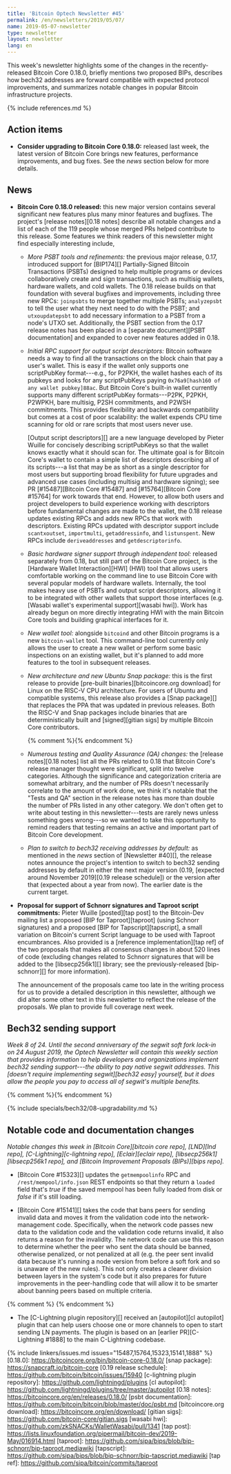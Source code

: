 ```yaml
---
title: 'Bitcoin Optech Newsletter #45'
permalink: /en/newsletters/2019/05/07/
name: 2019-05-07-newsletter
type: newsletter
layout: newsletter
lang: en
---
```

This week's newsletter highlights some of the changes in the
recently-released Bitcoin Core 0.18.0, briefly mentions two proposed BIPs, describes how bech32 addresses
are forward compatible with expected protocol improvements, and
summarizes notable changes in popular Bitcoin infrastructure projects.

{% include references.md %}

## Action items

- **Consider upgrading to Bitcoin Core 0.18.0:** released last week, the
  latest version of Bitcoin Core brings new features, performance
  improvements, and bug fixes.  See the *news* section below for
  more details.

## News

- **Bitcoin Core 0.18.0 released:** this new major version contains
  several significant new features plus many minor features and
  bugfixes.  The project's [release notes][0.18 notes] describe
  all notable changes and a list of each of the 119 people whose merged
  PRs helped contribute to this release.  Some features we think readers
  of this newsletter might find especially interesting include,

    - *More PSBT tools and refinements:* the previous major release,
      0.17, introduced support for [BIP174][] Partially-Signed Bitcoin
      Transactions (PSBTs) designed to help multiple programs or devices
      collaboratively create and sign transactions, such as multisig
      wallets, hardware wallets, and cold wallets.  The 0.18 release
      builds on that foundation with several bugfixes and improvements,
      including three new RPCs: `joinpsbts` to merge together multiple
      PSBTs; `analyzepsbt` to tell the user what they next need to do
      with the PSBT; and `utxoupdatepsbt` to add necessary information
      to a PSBT from a node's UTXO set.  Additionally, the PSBT section
      from the 0.17 release notes has been placed in a [separate
      document][PSBT documentation] and expanded to cover new features
      added in 0.18.

    - *Initial RPC support for output script descriptors:* Bitcoin
      software needs a way to find all the transactions on the block chain
      that pay a user's wallet.  This is easy if the wallet only supports one
      scriptPubKey format---e.g., for P2PKH, the wallet hashes each of
      its pubkeys and looks for any scriptPubKeys paying `0x76a9[hash160
      of any wallet pubkey]88ac`.  But Bitcoin Core's built-in wallet
      currently supports many different scriptPubKey formats---P2PK,
      P2PKH, P2WPKH, bare multisig, P2SH commitments, and P2WSH
      commitments.  This provides flexibility and backwards
      compatibility but comes at a cost of poor scalability: the wallet
      expends CPU time scanning for old or rare scripts that most users
      never use.

        [Output script descriptors][] are a new language developed by Pieter
        Wuille for concisely describing scriptPubKeys so that the wallet
        knows exactly what it should scan for.  The ultimate goal is for
        Bitcoin Core's wallet to contain a simple list of descriptors
        describing all of its scripts---a list that may be as short as a
        single descriptor for most users but supporting broad
        flexibility for future upgrades and advanced use cases (including
        multisig and hardware signing); see PR [#15487][Bitcoin Core
        #15487] and [#15764][Bitcoin Core #15764] for work towards that
        end.  However, to allow both users and project developers to
        build experience working with descriptors before fundamental
        changes are made to the wallet, the 0.18 release updates
        existing RPCs and adds new RPCs that work with descriptors.
        Existing RPCs updated with descriptor support include
        `scantxoutset`, `importmulti`, `getaddressinfo`, and
        `listunspent`.  New RPCs include `deriveaddresses` and
        `getdescriptorinfo`.

    - *Basic hardware signer support through independent tool:* released
      separately from 0.18, but still part of the Bitcoin Core project,
      is the [Hardware Wallet Interaction][HWI] (HWI) tool that allows
      users comfortable working on the command line to use Bitcoin Core
      with several popular models of hardware wallets.  Internally, the
      tool makes heavy use of PSBTs and output script descriptors,
      allowing it to be integrated with other wallets that support those
      interfaces (e.g. [Wasabi wallet's experimental support][wasabi
      hwi]).  Work has already begun on more directly integrating HWI
      with the main Bitcoin Core tools and building graphical interfaces
      for it.

    - *New wallet tool:* alongside `bitcoind` and other Bitcoin programs
      is a new `bitcoin-wallet` tool.  This command-line tool currently
      only allows the user to create a new wallet or perform some basic
      inspections on an existing wallet, but it's planned to add more
      features to the tool in subsequent releases.

    - *New architecture and new Ubuntu Snap package:* this is the first
      release to provide [pre-built binaries][bitcoincore.org download]
      for Linux on the RISC-V CPU architecture.  For users of Ubuntu and
      compatible systems, this release also provides a [Snap package][]
      that replaces the PPA that was updated in previous releases.
      Both the RISC-V and Snap packages include binaries that are
      deterministically built and [signed][gitian sigs] by multiple
      Bitcoin Core contributors.

      {% comment %}<!--
      152 Tests and QA
      74 Docs
      65 wallet
      55 RPCs and other APIs
      51 GUI
      47 Build system
      43 Misc
      17 p2p and network code
      13 Platform support
      9 block and tx handling
      1 mining
      1 consensus
      -->{% endcomment %}

    - *Numerous testing and Quality Assurance (QA) changes:* the
      [release notes][0.18 notes] list all the PRs related to 0.18 that
      Bitcoin Core's release manager thought were significant, split
      into twelve categories.  Although the significance and
      categorization criteria are somewhat arbitrary, and the number of
      PRs doesn't necessarily correlate to the amount of work done, we
      think it's notable that the "Tests and QA" section in the release
      notes has more than double the number of PRs listed in any other
      category.  We don't often get to write about testing in this
      newsletter---tests are rarely news unless something goes
      wrong---so we wanted to take this opportunity to remind readers
      that testing remains an active and important part of Bitcoin Core
      development.

    - *Plan to switch to bech32 receiving addresses by default:* as
      mentioned in the *news* section of [Newsletter #40][], the release
      notes announce the project's intention to switch to bech32 sending
      addresses by default in either the next major version (0.19,
      [expected around November 2019][0.19 release schedule]) or the
      version after that (expected about a year from now).  The earlier
      date is the current target.

- **Proposal for support of Schnorr signatures and Taproot script
  commitments:** Pieter Wuille [posted][tap post] to the Bitcoin-Dev
  mailing list a proposed [BIP for Taproot][taproot] (using Schnorr
  signatures) and a proposed [BIP for Tapscript][tapscript], a small
  variation on Bitcoin's current Script language to be used with Taproot
  encumbrances.  Also provided is a [reference implementation][tap ref]
  of the two proposals that makes all consensus changes in about 520
  lines of code (excluding changes related to Schnorr signatures that
  will be added to the [libsecp256k1][] library; see the previously-released
  [bip-schnorr][] for more information).

    The announcement of the proposals came too late in the writing
    process for us to provide a detailed description in this newsletter,
    although we did alter some other text in this newsletter to reflect
    the release of the proposals.  We plan to provide full coverage
    next week.

## Bech32 sending support

*Week 8 of 24.  Until the second anniversary of the segwit soft
fork lock-in on 24 August 2019, the Optech Newsletter will contain this
weekly section that provides information to help developers and
organizations implement bech32 sending support---the ability to pay
native segwit addresses.  This [doesn't require implementing
segwit][bech32 easy] yourself, but it does allow the people you pay to
access all of segwit's multiple benefits.*

{% comment %}<!-- weekly reminder for harding: check Bech32 Adoption
wiki page for changes -->{% endcomment %}

{% include specials/bech32/08-upgradability.md %}

## Notable code and documentation changes

*Notable changes this week in [Bitcoin Core][bitcoin core repo],
[LND][lnd repo], [C-Lightning][c-lightning repo], [Eclair][eclair repo],
[libsecp256k1][libsecp256k1 repo], and [Bitcoin Improvement Proposals
(BIPs)][bips repo].*

- [Bitcoin Core #15323][] updates the `getmempoolinfo` RPC and
  `/rest/mempool/info.json` REST endpoints so that they return a
  `loaded` field that's *true* if the saved mempool has been fully
  loaded from disk or *false* if it's still loading.

- [Bitcoin Core #15141][] takes the code that bans peers for sending
  invalid data and moves it from the validation code into the
  network-management code.  Specifically, when the network code passes
  new data to the validation code and the validation code returns
  invalid, it also returns a reason for the invalidity.  The network
  code can use this reason to determine whether the peer who sent the
  data should be banned, otherwise penalized, or not penalized at all
  (e.g. the peer sent invalid data because it's running a node version
  from before a soft fork and so is unaware of the new rules).  This not
  only creates a clearer division between layers in the system's code
  but it also prepares for future improvements in the peer-handling code
  that will allow it to be smarter about banning peers based on multiple
  criteria.

{% comment %}<!-- This was direct pushed (no PR): https://github.com/lightningd/plugins/commit/187c66a9b1412edced3c51cb53ba568f245a5614 --> {% endcomment %}

- The [C-Lightning plugin repository][] received an [autopilot][cl
  autopilot] plugin that can help users choose one or more channels to
  open to start sending LN payments.  The plugin is based on an [earlier
  PR][C-Lightning #1888] to the main C-Lightning codebase.

{% include linkers/issues.md issues="15487,15764,15323,15141,1888" %}
[0.18.0]: https://bitcoincore.org/bin/bitcoin-core-0.18.0/
[snap package]: https://snapcraft.io/bitcoin-core
[0.19 release schedule]: https://github.com/bitcoin/bitcoin/issues/15940
[c-lightning plugin repository]: https://github.com/lightningd/plugins
[cl autopilot]: https://github.com/lightningd/plugins/tree/master/autopilot
[0.18 notes]: https://bitcoincore.org/en/releases/0.18.0/
[psbt documentation]: https://github.com/bitcoin/bitcoin/blob/master/doc/psbt.md
[bitcoincore.org download]: https://bitcoincore.org/en/download/
[gitian sigs]: https://github.com/bitcoin-core/gitian.sigs
[wasabi hwi]: https://github.com/zkSNACKs/WalletWasabi/pull/1341
[tap post]: https://lists.linuxfoundation.org/pipermail/bitcoin-dev/2019-May/016914.html
[taproot]: https://github.com/sipa/bips/blob/bip-schnorr/bip-taproot.mediawiki
[tapscript]: https://github.com/sipa/bips/blob/bip-schnorr/bip-tapscript.mediawiki
[tap ref]: https://github.com/sipa/bitcoin/commits/taproot
